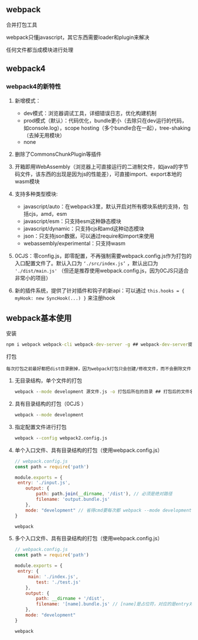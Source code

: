 ## webpack

合并打包工具

webpack只懂javascript，其它东西需要loader和plugin来解决

任何文件都当成模块进行处理

## webpack4

### webpack4的新特性

1. 新增模式：

   - dev模式：浏览器调试工具，详细错误日志，优化构建机制
   - prod模式（默认）：代码优化，bundle更小（去除只在dev运行的代码，如console.log），scope hosting（多个bundle合在一起），tree-shaking（去掉无用模块）
   - none

2. 删除了CommonsChunkPlugin等插件

3. 开箱即用WebAssembly（浏览器上可直接运行的二进制文件，如java的字节码文件，该东西的出现是因为js的性能差），可直接import、export本地的wasm模块

4. 支持多种类型模块:

   - javascript/auto：在webpack3里，默认开启对所有模块系统的支持，包括cjs，amd，esm
   - javascript/esm：只支持esm这种静态模块
   - javascript/dynamic：只支持cjs和amd这种动态模块
   - json：只支持json数据，可以通过require和import来使用
   - webassembly/experimental：只支持wasm

5. 0CJS：零config.js，即零配置，不再强制需要webpack.config.js作为打包的入口配置文件了。默认入口为 ```‘./src/index.js’``` ，默认出口为 ```'./dist/main.js'``` （但还是推荐使用webpack.config.js，因为0CJS只适合非常小的项目）

6. 新的插件系统，提供了针对插件和钩子的新api：可以通过 ```this.hooks = { myHook: new SyncHook(...) }``` 来注册hook

## webpack基本使用

安装

```cmd
npm i webpack webpack-cli webpack-dev-server -g ## webpack-dev-server提供'webpack serve'命令
```

打包

​	```每次打包之前最好都把dist目录删掉，因为webpack打包只会创建/修改文件，而不会删除文件```

1. 无目录结构，单个文件的打包
    ```cmd
    webpack --mode development 源文件.js -o 打包后所在的目录 ## 打包后的文件名默认为main.js
    ```
    
2. 具有目录结构的打包（0CJS ）

    ```cmd
    webpack --mode development
    ```

3. 指定配置文件进行打包

   ```cmd
   webpack --config webpack2.config.js
   ```
   
4. 单个入口文件、具有目录结构的打包（使用webpack.config.js）

   ```js
   // webpack.config.js
   const path = require('path')
   
   module.exports = {
   	entry: './input.js',
       output: {
           path: path.join(__dirname, '/dist'), // 必须是绝对路径
           filename: 'output.bundle.js'
       },
       mode: "development" // 省得cmd要每次都 webpack --mode development
   }
   ```

   ```cmd
   webpack
   ```

5. 多个入口文件、具有目录结构的打包（使用webpack.config.js）

   ```js
   // webpack.config.js
   const path = require('path')
   
   module.exports = {
   	entry: {
       	main: './index.js',
           test: './test.js'
       },
       output: {
           path: __dirname + '/dist',
           filename: '[name].bundle.js' // [name]是占位符，对应的是entry对象的属性名，如‘main’和‘test’
       },
       mode: "development"
   }
   ```

   ```cmd
   webpack
   ```

   

